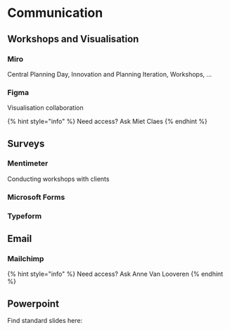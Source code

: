 # Communication

## Workshops and Visualisation

### Miro

Central Planning Day, Innovation and Planning Iteration, Workshops, ...

### Figma

Visualisation collaboration 

{% hint style="info" %}
Need access? Ask Miet Claes
{% endhint %}



## Surveys

### Mentimeter

Conducting workshops with clients

### Microsoft Forms

### Typeform

## Email

### Mailchimp

{% hint style="info" %}
Need access? Ask Anne Van Looveren
{% endhint %}



## Powerpoint

Find standard slides here:

